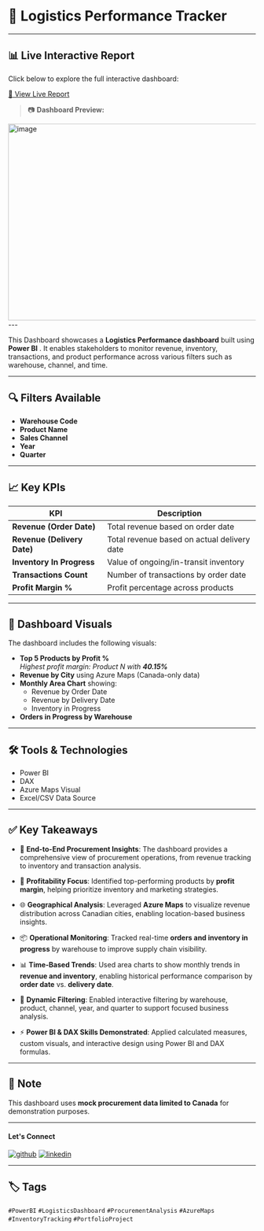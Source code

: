 # 🚚 Logistics Performance Tracker
---
## 📊 Live Interactive Report

Click below to explore the full interactive dashboard:

[🔗  View Live Report](https://app.powerbi.com/view?r=eyJrIjoiMTc1N2RhOTItYjhmZS00M2ViLWFlOTAtMDIyZjc5MWUzNjhhIiwidCI6IjU5MWEyZWE3LTg4MDItNGIxNS1iMDZlLTIwMGI2OTc3M2FiNiJ9)



> 📷 **Dashboard Preview:**

<img width="800" height="400" alt="image" src="https://github.com/user-attachments/assets/cbc47e33-b838-47a5-a060-20882b246f3b" />
---

This Dashboard showcases a **Logistics Performance dashboard** built using **Power BI** . It enables stakeholders to monitor revenue, inventory, transactions, and product performance across various filters such as warehouse, channel, and time.

---
## 🔍 Filters Available

- **Warehouse Code**
- **Product Name**
- **Sales Channel**
- **Year**
- **Quarter**

---

## 📈 Key KPIs

| KPI                          | Description                                      |
|-----------------------------|--------------------------------------------------|
| **Revenue (Order Date)**     | Total revenue based on order date                |
| **Revenue (Delivery Date)**  | Total revenue based on actual delivery date      |
| **Inventory In Progress**    | Value of ongoing/in-transit inventory            |
| **Transactions Count**       | Number of transactions by order date             |
| **Profit Margin %**          | Profit percentage across products                |

---

## 📌 Dashboard Visuals

The dashboard includes the following visuals:

- **Top 5 Products by Profit %**  
  _Highest profit margin: Product N with **40.15%**_
- **Revenue by City** using Azure Maps (Canada-only data)
- **Monthly Area Chart** showing:
  - Revenue by Order Date
  - Revenue by Delivery Date
  - Inventory in Progress
- **Orders in Progress by Warehouse**



---

## 🛠️ Tools & Technologies

- Power BI
- DAX
- Azure Maps Visual
- Excel/CSV Data Source

---

## ✅ Key Takeaways

- 🧠 **End-to-End Procurement Insights**: The dashboard provides a comprehensive view of procurement operations, from revenue tracking to inventory and transaction analysis.

- 🎯 **Profitability Focus**: Identified top-performing products by **profit margin**, helping prioritize inventory and marketing strategies.

- 🌐 **Geographical Analysis**: Leveraged **Azure Maps** to visualize revenue distribution across Canadian cities, enabling location-based business insights.

- 📦 **Operational Monitoring**: Tracked real-time **orders and inventory in progress** by warehouse to improve supply chain visibility.

- 📊 **Time-Based Trends**: Used area charts to show monthly trends in **revenue and inventory**, enabling historical performance comparison by **order date** vs. **delivery date**.

- 🧩 **Dynamic Filtering**: Enabled interactive filtering by warehouse, product, channel, year, and quarter to support focused business analysis.

- ⚡ **Power BI & DAX Skills Demonstrated**: Applied calculated measures, custom visuals, and interactive design using Power BI and DAX formulas.


---

## 📌 Note

This dashboard uses **mock procurement data limited to Canada** for demonstration purposes.


---
#### Let's Connect
[![github](https://img.shields.io/badge/github-181717?style=for-the-badge&logo=github&logoColor=white)](https://github.com/ahammedjaleel)
[![linkedin](https://img.shields.io/badge/linkedin-0A66C2?style=for-the-badge&logo=linkedin&logoColor=white)](https://www.linkedin.com/in/ahammed-jaleel-33772b5b/)

---
## 🏷️ Tags

`#PowerBI` `#LogisticsDashboard` `#ProcurementAnalysis` `#AzureMaps` `#InventoryTracking` `#PortfolioProject`
